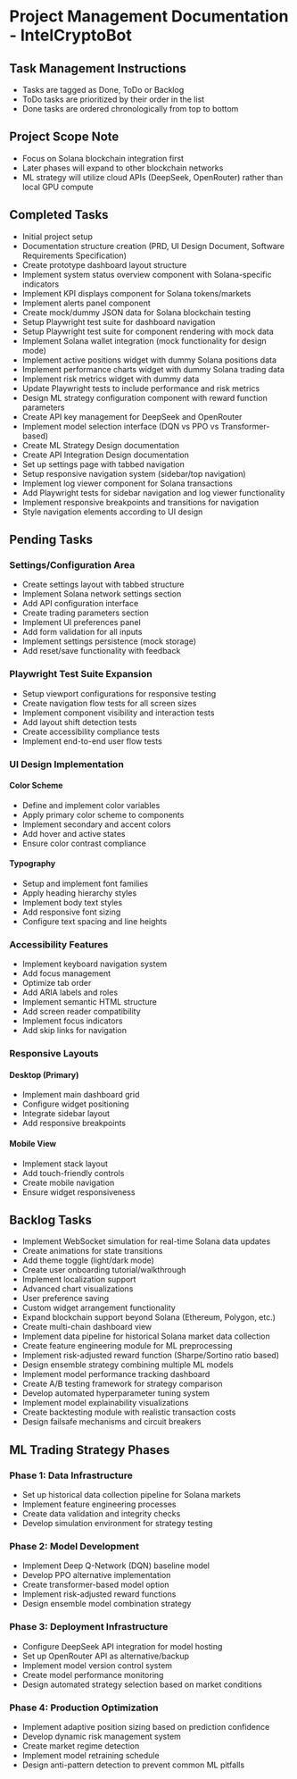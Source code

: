 # Project Management Documentation - IntelCryptoBot

## Task Management Instructions
- Tasks are tagged as Done, ToDo or Backlog
- ToDo tasks are prioritized by their order in the list
- Done tasks are ordered chronologically from top to bottom

## Project Scope Note
- Focus on Solana blockchain integration first
- Later phases will expand to other blockchain networks
- ML strategy will utilize cloud APIs (DeepSeek, OpenRouter) rather than local GPU compute

## Completed Tasks

- Initial project setup
- Documentation structure creation (PRD, UI Design Document, Software Requirements Specification)
- Create prototype dashboard layout structure
- Implement system status overview component with Solana-specific indicators
- Implement KPI displays component for Solana tokens/markets
- Implement alerts panel component
- Create mock/dummy JSON data for Solana blockchain testing
- Setup Playwright test suite for dashboard navigation
- Setup Playwright test suite for component rendering with mock data
- Implement Solana wallet integration (mock functionality for design mode)
- Implement active positions widget with dummy Solana positions data
- Implement performance charts widget with dummy Solana trading data
- Implement risk metrics widget with dummy data
- Update Playwright tests to include performance and risk metrics
- Design ML strategy configuration component with reward function parameters
- Create API key management for DeepSeek and OpenRouter
- Implement model selection interface (DQN vs PPO vs Transformer-based)
- Create ML Strategy Design documentation
- Create API Integration Design documentation
- Set up settings page with tabbed navigation
- Setup responsive navigation system (sidebar/top navigation)
- Implement log viewer component for Solana transactions
- Add Playwright tests for sidebar navigation and log viewer functionality
- Implement responsive breakpoints and transitions for navigation
- Style navigation elements according to UI design

## Pending Tasks

### Settings/Configuration Area
- Create settings layout with tabbed structure
- Implement Solana network settings section
- Add API configuration interface
- Create trading parameters section
- Implement UI preferences panel
- Add form validation for all inputs
- Implement settings persistence (mock storage)
- Add reset/save functionality with feedback

### Playwright Test Suite Expansion
- Setup viewport configurations for responsive testing
- Create navigation flow tests for all screen sizes
- Implement component visibility and interaction tests
- Add layout shift detection tests
- Create accessibility compliance tests
- Implement end-to-end user flow tests

### UI Design Implementation
#### Color Scheme
- Define and implement color variables
- Apply primary color scheme to components
- Implement secondary and accent colors
- Add hover and active states
- Ensure color contrast compliance

#### Typography
- Setup and implement font families
- Apply heading hierarchy styles
- Implement body text styles
- Add responsive font sizing
- Configure text spacing and line heights

### Accessibility Features
- Implement keyboard navigation system
- Add focus management
- Optimize tab order
- Add ARIA labels and roles
- Implement semantic HTML structure
- Add screen reader compatibility
- Implement focus indicators
- Add skip links for navigation

### Responsive Layouts
#### Desktop (Primary)
- Implement main dashboard grid
- Configure widget positioning
- Integrate sidebar layout
- Add responsive breakpoints

#### Mobile View
- Implement stack layout
- Add touch-friendly controls
- Create mobile navigation
- Ensure widget responsiveness

## Backlog Tasks

- Implement WebSocket simulation for real-time Solana data updates
- Create animations for state transitions
- Add theme toggle (light/dark mode)
- Create user onboarding tutorial/walkthrough
- Implement localization support
- Advanced chart visualizations
- User preference saving
- Custom widget arrangement functionality
- Expand blockchain support beyond Solana (Ethereum, Polygon, etc.)
- Create multi-chain dashboard view
- Implement data pipeline for historical Solana market data collection
- Create feature engineering module for ML preprocessing
- Implement risk-adjusted reward function (Sharpe/Sortino ratio based)
- Design ensemble strategy combining multiple ML models
- Implement model performance tracking dashboard
- Create A/B testing framework for strategy comparison
- Develop automated hyperparameter tuning system
- Implement model explainability visualizations
- Create backtesting module with realistic transaction costs
- Design failsafe mechanisms and circuit breakers

## ML Trading Strategy Phases

### Phase 1: Data Infrastructure
- Set up historical data collection pipeline for Solana markets
- Implement feature engineering processes
- Create data validation and integrity checks
- Develop simulation environment for strategy testing

### Phase 2: Model Development
- Implement Deep Q-Network (DQN) baseline model
- Develop PPO alternative implementation
- Create transformer-based model option
- Implement risk-adjusted reward functions
- Design ensemble model combination strategy

### Phase 3: Deployment Infrastructure
- Configure DeepSeek API integration for model hosting
- Set up OpenRouter API as alternative/backup
- Implement model version control system
- Create model performance monitoring
- Design automated strategy selection based on market conditions

### Phase 4: Production Optimization
- Implement adaptive position sizing based on prediction confidence
- Develop dynamic risk management system
- Create market regime detection
- Implement model retraining schedule
- Design anti-pattern detection to prevent common ML pitfalls 
